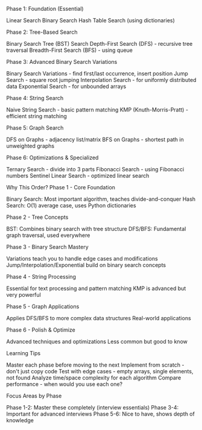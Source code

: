 Phase 1: Foundation (Essential)

Linear Search 
Binary Search
Hash Table Search (using dictionaries)

Phase 2: Tree-Based Search

Binary Search Tree (BST) Search
Depth-First Search (DFS) - recursive tree traversal
Breadth-First Search (BFS) - using queue

Phase 3: Advanced Binary Search Variations

Binary Search Variations - find first/last occurrence, insert position
Jump Search - square root jumping
Interpolation Search - for uniformly distributed data
Exponential Search - for unbounded arrays

Phase 4: String Search

Naive String Search - basic pattern matching
KMP (Knuth-Morris-Pratt) - efficient string matching

Phase 5: Graph Search

DFS on Graphs - adjacency list/matrix
BFS on Graphs - shortest path in unweighted graphs

Phase 6: Optimizations & Specialized

Ternary Search - divide into 3 parts
Fibonacci Search - using Fibonacci numbers
Sentinel Linear Search - optimized linear search

Why This Order?
Phase 1 - Core Foundation

Binary Search: Most important algorithm, teaches divide-and-conquer
Hash Search: O(1) average case, uses Python dictionaries

Phase 2 - Tree Concepts

BST: Combines binary search with tree structure
DFS/BFS: Fundamental graph traversal, used everywhere

Phase 3 - Binary Search Mastery

Variations teach you to handle edge cases and modifications
Jump/Interpolation/Exponential build on binary search concepts

Phase 4 - String Processing

Essential for text processing and pattern matching
KMP is advanced but very powerful

Phase 5 - Graph Applications

Applies DFS/BFS to more complex data structures
Real-world applications

Phase 6 - Polish & Optimize

Advanced techniques and optimizations
Less common but good to know

Learning Tips

Master each phase before moving to the next
Implement from scratch - don't just copy code
Test with edge cases - empty arrays, single elements, not found
Analyze time/space complexity for each algorithm
Compare performance - when would you use each one?

Focus Areas by Phase

Phase 1-2: Master these completely (interview essentials)
Phase 3-4: Important for advanced interviews
Phase 5-6: Nice to have, shows depth of knowledge